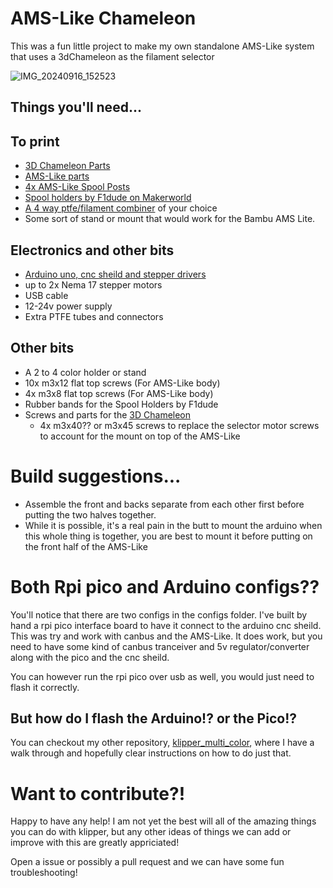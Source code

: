 # AMS-Like Chameleon
This was a fun little project to make my own standalone AMS-Like system that uses a 3dChameleon as the filament selector

![IMG_20240916_152523](https://github.com/user-attachments/assets/9cf3a50e-0eb5-4ead-bdef-8a41b55f6c75)


## Things you'll need... 

## To print
- [3D Chameleon Parts](https://github.com/3DChameleon/3DChameleonMk4)
- [AMS-Like parts](https://github.com/pannonbeard/ams-like-chameleon/tree/main/ams-like-stls)
- [4x AMS-Like Spool Posts](https://github.com/pannonbeard/ams-like-chameleon/blob/main/ams-like-stls/AMS-like%20spool%20post.stl)
- [Spool holders by F1dude on Makerworld](https://makerworld.com/en/models/188682-spool-holder#profileId-208031)
- [A 4 way ptfe/filament combiner](https://www.printables.com/model/466735-4-to-1-bowdenptfe-tube-joinersplitter) of your choice
- Some sort of stand or mount that would work for the Bambu AMS Lite.

## Electronics and other bits
- [Arduino uno, cnc sheild and stepper drivers](https://www.amazon.com/DAOKI-Expansion-Arduino-Heatsink-Engraving/dp/B08KFYKKN4/ref=sr_1_5?crid=O6SY9OGG34GW&keywords=arduino+cnc&qid=1703170197&sprefix=arduino+c%2Caps%2C391&sr=8-5)
- up to 2x Nema 17 stepper motors
- USB cable
- 12-24v power supply
- Extra PTFE tubes and connectors

## Other bits
- A 2 to 4 color holder or stand
- 10x m3x12 flat top screws (For AMS-Like body)
- 4x m3x8 flat top screws (For AMS-Like body)
- Rubber bands for the Spool Holders by F1dude
- Screws and parts for the [3D Chameleon](https://github.com/3DChameleon/3DChameleonMk4)
  - 4x m3x40?? or m3x45 screws to replace the selector motor screws to account for the mount on top of the AMS-Like
  
# Build suggestions...
- Assemble the front and backs separate from each other first before putting the two halves together.
- While it is possible, it's a real pain in the butt to mount the arduino when this whole thing is together, you are best to mount it before putting on the front half of the AMS-Like

# Both Rpi pico and Arduino configs??
You'll notice that there are two configs in the configs folder. I've built by hand a rpi pico interface board to have it connect to the arduino cnc sheild. This was try and work with canbus and the AMS-Like.
It does work, but you need to have some kind of canbus tranceiver and 5v regulator/converter along with the pico and the cnc sheild.

You can however run the rpi pico over usb as well, you would just need to flash it correctly.

## But how do I flash the Arduino!? or the Pico!?
You can checkout my other repository, [klipper_multi_color](https://github.com/pannonbeard/klipper_multi_color), where I have a walk through and hopefully clear instructions on how to do just that.

# Want to contribute?!
Happy to have any help! I am not yet the best will all of the amazing things you can do with klipper, but any other ideas of things we can add or improve with this are greatly appriciated!

Open a issue or possibly a pull request and we can have some fun troubleshooting!
